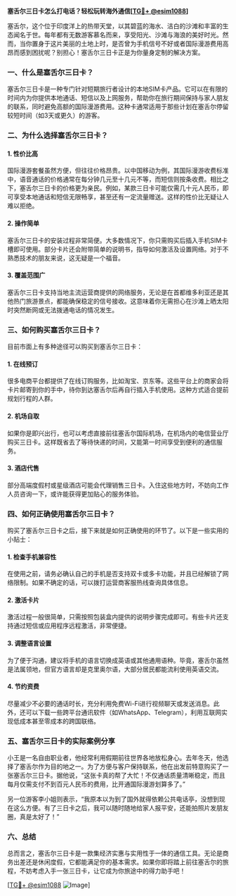 **塞舌尔三日卡怎么打电话？轻松玩转海外通信[[TG💪+ @esim1088](https://t.me/s/esim1088)]**

塞舌尔，这个位于印度洋上的热带天堂，以其碧蓝的海水、洁白的沙滩和丰富的生态闻名于世。每年都有无数游客慕名而来，享受阳光、沙滩与海浪的美好时光。然而，当你置身于这片美丽的土地上时，是否曾为手机信号不好或者国际漫游费用高昂而感到困扰呢？别担心！塞舌尔三日卡正是为你量身定制的解决方案。

### 一、什么是塞舌尔三日卡？

塞舌尔三日卡是一种专门针对短期旅行者设计的本地SIM卡产品。它可以在有限的时间内为你提供本地通话、短信以及上网服务，帮助你在旅行期间保持与家人朋友的联系，同时避免高额的国际漫游费用。这种卡通常适用于那些计划在塞舌尔停留较短时间（如3天或更久）的游客。

### 二、为什么选择塞舌尔三日卡？

#### 1. **性价比高**
   国际漫游套餐虽然方便，但往往价格昂贵。以中国移动为例，其国际漫游收费标准中，语音通话的价格通常在每分钟几元至十几元不等，而短信则按条收费。相比之下，塞舌尔三日卡的价格更为亲民。例如，某款三日卡可能仅需几十元人民币，即可享受本地通话和短信无限畅享，甚至还有一定流量赠送。这样的性价比无疑让人难以拒绝。

#### 2. **操作简单**
   塞舌尔三日卡的安装过程非常简便。大多数情况下，你只需购买后插入手机SIM卡槽即可使用。部分卡片还会附带简单的说明书，指导如何激活及设置网络。对于不熟悉技术的朋友来说，这无疑是一个福音。

#### 3. **覆盖范围广**
   塞舌尔三日卡支持当地主流运营商提供的网络服务，无论是在首都维多利亚还是其他热门旅游景点，都能确保稳定的信号接收。这意味着你无需担心在沙滩上晒太阳时突然断网或无法拨通电话的情况发生。

### 三、如何购买塞舌尔三日卡？

目前市面上有多种途径可以购买到塞舌尔三日卡：

#### 1. **在线预订**
   很多电商平台都提供了在线订购服务，比如淘宝、京东等。这些平台上的商家会将卡片邮寄到你的手中，待你到达塞舌尔后再自行插入手机使用。这种方式适合提前规划行程的人群。

#### 2. **机场自取**
   如果你是即兴出行，也可以考虑直接前往塞舌尔国际机场，在机场内的电信营业厅购买三日卡。这样既省去了等待快递的时间，又能第一时间享受到便利的通信服务。

#### 3. **酒店代售**
   部分高端度假村或星级酒店可能会代理销售三日卡。入住这些地方时，不妨向工作人员咨询一下，或许能获得更加贴心的服务体验。

### 四、如何正确使用塞舌尔三日卡？

购买了塞舌尔三日卡之后，接下来就是如何正确使用的环节了。以下是一些实用的小贴士：

#### 1. **检查手机兼容性**
   在使用之前，请务必确认自己的手机是否支持双卡或多卡功能，并且已经解锁了网络限制。如果不确定的话，可以拨打运营商客服热线查询具体信息。

#### 2. **激活卡片**
   激活过程一般很简单，只需按照包装盒内提供的说明步骤完成即可。有些卡片还支持通过短信或应用程序远程激活，非常便捷。

#### 3. **调整语言设置**
   为了便于沟通，建议将手机的语言切换成英语或其他通用语种。毕竟，塞舌尔虽然是法属领地，但官方语言却是克里奥尔语，大部分居民都能流利使用英语交流。

#### 4. **节约资费**
   尽量减少不必要的通话时长，充分利用免费Wi-Fi进行视频聊天或发送消息。此外，还可以下载一些跨平台通讯软件（如WhatsApp、Telegram），利用互联网实现低成本甚至零成本的跨国联络。

### 五、塞舌尔三日卡的实际案例分享

小王是一名自由职业者，他经常利用假期前往世界各地放松身心。去年冬天，他选择了塞舌尔作为目的地之一。为了方便与客户保持联系，他在出发前特意购买了一张塞舌尔三日卡。据他说，“这张卡真的帮了大忙！不仅通话质量清晰稳定，而且每月仅需支付不到百元人民币的费用，比开通国际漫游划算多了。”

另一位游客李小姐则表示，“我原本以为到了国外就得依赖公共电话亭，没想到现在这么方便。有了三日卡之后，我可以随时随地给家人报平安，还能拍照片发朋友圈，真是太好了！”

### 六、总结

总而言之，塞舌尔三日卡是一款集经济实惠与实用性于一体的通信工具。无论是商务出差还是休闲度假，它都能满足你的基本需求。如果你即将踏上前往塞舌尔的旅程，不妨考虑入手一张三日卡，让它成为你旅途中的得力助手吧！

[[TG💪+ @esim1088](https://t.me/s/esim1088) ![Image](https://i.postimg.cc/4NQfJmqS/Snipaste-2025-05-13-00-14-12.png)]